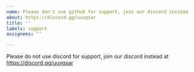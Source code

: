 ```yaml
---
name: Please don't use github for support, join our discord instead
about: https://discord.gg/uuvqsar
title: ''
labels: support
assignees: ''

---
```


Please do not use discord for support, join our discord instead at https://discord.gg/uuvqsar
